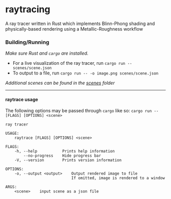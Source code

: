 # raytracing

A ray tracer written in Rust which implements Blinn-Phong shading and physically-based rendering using a Metallic-Roughness workflow

### Building/Running

*Make sure Rust and `cargo` are installed.*

- For a live visualization of the ray tracer, run `cargo run -- scenes/scene.json`
- To output to a file, run `cargo run -- -o image.png scenes/scene.json`

*Additional scenes can be found in the [scenes](./scenes) folder*

----

#### raytrace usage

The following options may be passed through `cargo` like so: `cargo run -- [FLAGS] [OPTIONS] <scene>`

```
ray tracer

USAGE:
    raytrace [FLAGS] [OPTIONS] <scene>

FLAGS:
    -h, --help           Prints help information
        --no-progress    Hide progress bar
    -V, --version        Prints version information

OPTIONS:
    -o, --output <output>    Output rendered image to file
                             If omitted, image is rendered to a window

ARGS:
    <scene>    input scene as a json file
```
